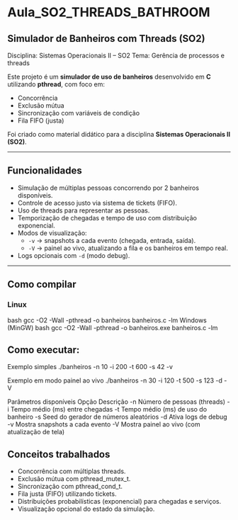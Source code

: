 # Aula_SO2_THREADS_BATHROOM

## Simulador de Banheiros com Threads (SO2)

Disciplina: Sistemas Operacionais II – SO2
Tema: Gerência de processos e threads

Este projeto é um **simulador de uso de banheiros** desenvolvido em **C** utilizando **pthread**, com foco em:  
- Concorrência  
- Exclusão mútua  
- Sincronização com variáveis de condição  
- Fila FIFO (justa)  

Foi criado como material didático para a disciplina **Sistemas Operacionais II (SO2)**.

---

## Funcionalidades

- Simulação de múltiplas pessoas concorrendo por 2 banheiros disponíveis.  
- Controle de acesso justo via sistema de tickets (FIFO).  
- Uso de threads para representar as pessoas.  
- Temporização de chegadas e tempo de uso com distribuição exponencial.  
- Modos de visualização:  
  - `-v` → snapshots a cada evento (chegada, entrada, saída).  
  - `-V` → painel ao vivo, atualizando a fila e os banheiros em tempo real.  
- Logs opcionais com `-d` (modo debug).  

---

## Como compilar

### Linux
bash
gcc -O2 -Wall -pthread -o banheiros banheiros.c -lm
Windows (MinGW)
bash
gcc -O2 -Wall -pthread -o banheiros.exe banheiros.c -lm

## Como executar:

Exemplo simples
./banheiros -n 10 -i 200 -t 600 -s 42 -v

Exemplo em modo painel ao vivo
./banheiros -n 30 -i 120 -t 500 -s 123 -d -V

Parâmetros disponíveis
Opção	Descrição
-n	Número de pessoas (threads)
-i	Tempo médio (ms) entre chegadas
-t	Tempo médio (ms) de uso do banheiro
-s	Seed do gerador de números aleatórios
-d	Ativa logs de debug
-v	Mostra snapshots a cada evento
-V	Mostra painel ao vivo (com atualização de tela)

## Conceitos trabalhados

- Concorrência com múltiplas threads.
- Exclusão mútua com pthread_mutex_t.
- Sincronização com pthread_cond_t.
- Fila justa (FIFO) utilizando tickets.
- Distribuições probabilísticas (exponencial) para chegadas e serviços.
- Visualização opcional do estado da simulação.

